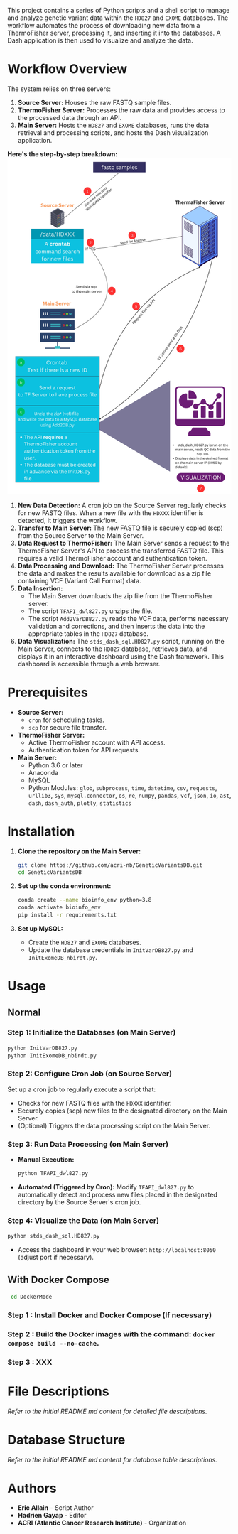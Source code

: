 This project contains a series of Python scripts and a shell script to manage and analyze genetic variant data within the `HD827` and `EXOME` databases. The workflow automates the process of downloading new data from a ThermoFisher server, processing it, and inserting it into the databases.  A Dash application is then used to visualize and analyze the data.

# Workflow Overview

The system relies on three servers:

1. **Source Server:**  Houses the raw FASTQ sample files.
2. **ThermoFisher Server:**  Processes the raw data and provides access to the processed data through an API.
3. **Main Server:** Hosts the `HD827` and `EXOME` databases, runs the data retrieval and processing scripts, and hosts the Dash visualization application. 

**Here's the step-by-step breakdown:**
![Pipeline](Pipeline_VarDB.jpg)

1. **New Data Detection:** A cron job on the Source Server regularly checks for new FASTQ files. When a new file with the `HDXXX` identifier is detected, it triggers the workflow.
2. **Transfer to Main Server:** The new FASTQ file is securely copied (scp) from the Source Server to the Main Server.
3. **Data Request to ThermoFisher:** The Main Server sends a request to the ThermoFisher Server's API to process the transferred FASTQ file. This requires a valid ThermoFisher account and authentication token.
4. **Data Processing and Download:** The ThermoFisher Server processes the data and makes the results available for download as a zip file containing VCF (Variant Call Format) data. 
5. **Data Insertion:**
   - The Main Server downloads the zip file from the ThermoFisher server.
   - The script `TFAPI_dwl827.py` unzips the file.
   - The script `Add2VarDB827.py` reads the VCF data, performs necessary validation and corrections, and then inserts the data into the appropriate tables in the `HD827` database.
6. **Data Visualization:** The `stds_dash_sql.HD827.py` script, running on the Main Server, connects to the `HD827` database, retrieves data, and displays it in an interactive dashboard using the Dash framework. This dashboard is accessible through a web browser.

# Prerequisites

- **Source Server:**
   -  `cron` for scheduling tasks.
   -  `scp` for secure file transfer. 
- **ThermoFisher Server:**
   -  Active ThermoFisher account with API access.
   -  Authentication token for API requests.
- **Main Server:**
   - Python 3.6 or later
   - Anaconda
   - MySQL
   - Python Modules: `glob`, `subprocess`, `time`, `datetime`, `csv`, `requests`, `urllib3`, `sys`, `mysql.connector`, `os`, `re`, `numpy`, `pandas`, `vcf`, `json`, `io`, `ast`, `dash`, `dash_auth`, `plotly`, `statistics`

# Installation

1. **Clone the repository on the Main Server:**
   ```sh
   git clone https://github.com/acri-nb/GeneticVariantsDB.git
   cd GeneticVariantsDB
   ```

2. **Set up the conda environment:**
   ```sh
   conda create --name bioinfo_env python=3.8
   conda activate bioinfo_env
   pip install -r requirements.txt
   ```

3. **Set up MySQL:**
   - Create the `HD827` and `EXOME` databases.
   - Update the database credentials in `InitVarDB827.py` and `InitExomeDB_nbirdt.py`.

# Usage

## Normal

### Step 1: Initialize the Databases (on Main Server)

```sh
python InitVarDB827.py
python InitExomeDB_nbirdt.py
```

### Step 2:  Configure Cron Job (on Source Server)

Set up a cron job to regularly execute a script that:
   - Checks for new FASTQ files with the `HDXXX` identifier.
   - Securely copies (scp) new files to the designated directory on the Main Server.
   - (Optional) Triggers the data processing script on the Main Server.

### Step 3: Run Data Processing (on Main Server)

   - **Manual Execution:**
     ```sh
     python TFAPI_dwl827.py  
     ```
   - **Automated (Triggered by Cron):**  Modify `TFAPI_dwl827.py` to automatically detect and process new files placed in the designated directory by the Source Server's cron job.

### Step 4: Visualize the Data (on Main Server)

   ```sh
   python stds_dash_sql.HD827.py
   ```
   - Access the dashboard in your web browser: `http://localhost:8050` (adjust port if necessary).

## With Docker Compose
  ```sh
   cd DockerMode
   ```
### Step 1 : Install Docker and Docker Compose (If necessary)
### Step 2 : Build the Docker images with the command: ``` docker compose build --no-cache ```.
### Step 3 : XXX

# File Descriptions

*Refer to the initial README.md content for detailed file descriptions.*

# Database Structure

*Refer to the initial README.md content for database table descriptions.*

# Authors

- **Eric Allain** - Script Author
- **Hadrien Gayap** - Editor
- **ACRI (Atlantic Cancer Research Institute)** - Organization 
